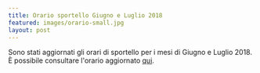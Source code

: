 ```yaml
---
title: Orario sportello Giugno e Luglio 2018
featured: images/orario-small.jpg
layout: post
---
```


Sono stati aggiornati gli orari di sportello per i mesi di Giugno e Luglio 2018.
È possibile consultare l'orario aggiornato <a href="/orari.html">qui</a>.
